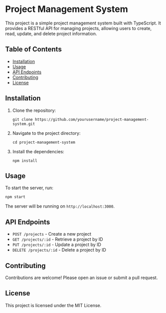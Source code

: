 # Project Management System

This project is a simple project management system built with TypeScript. It provides a RESTful API for managing projects, allowing users to create, read, update, and delete project information.

## Table of Contents

- [Installation](#installation)
- [Usage](#usage)
- [API Endpoints](#api-endpoints)
- [Contributing](#contributing)
- [License](#license)

## Installation

1. Clone the repository:
   ```
   git clone https://github.com/yourusername/project-management-system.git
   ```
2. Navigate to the project directory:
   ```
   cd project-management-system
   ```
3. Install the dependencies:
   ```
   npm install
   ```

## Usage

To start the server, run:
```
npm start
```
The server will be running on `http://localhost:3000`.

## API Endpoints

- `POST /projects` - Create a new project
- `GET /projects/:id` - Retrieve a project by ID
- `PUT /projects/:id` - Update a project by ID
- `DELETE /projects/:id` - Delete a project by ID

## Contributing

Contributions are welcome! Please open an issue or submit a pull request.

## License

This project is licensed under the MIT License.